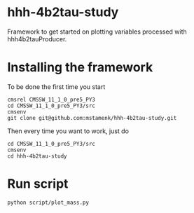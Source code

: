 # hhh-4b2tau-study

Framework to get started on plotting variables processed with hhh4b2tauProducer.

# Installing the framework

To be done the first time you start
```
cmsrel CMSSW_11_1_0_pre5_PY3
cd CMSSW_11_1_0_pre5_PY3/src
cmsenv
git clone git@github.com:mstamenk/hhh-4b2tau-study.git
```

Then every time you want to work, just do 
```
cd CMSSW_11_1_0_pre5_PY3/src
cmsenv
cd hhh-4b2tau-study
```

# Run script

```
python script/plot_mass.py
```
